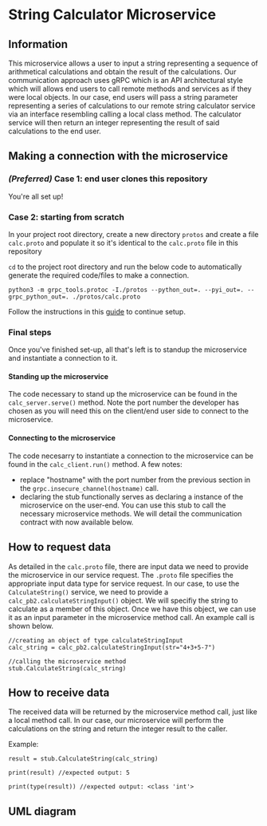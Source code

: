 # String Calculator Microservice

## Information
This microservice allows a user to input a string representing a sequence of arithmetical calculations and obtain the result of the calculations. Our communication approach uses gRPC which is an API architectural style which will allows end users to call remote methods and services as if they were local objects. In our case, end users will pass a string parameter representing a series of calculations to our remote string calculator service via an interface resembling calling a local class method. The calculator service will then return an integer representing the result of said calculations to the end user.

## Making a connection with the microservice
### *(Preferred)* Case 1: end user clones this repository
You're all set up!

### Case 2: starting from scratch
In your project root directory, create a new directory `protos` and create a file `calc.proto` and populate it so it's identical to the `calc.proto` file in this repository

`cd` to the project root directory and run the below code to automatically generate the required code/files to make a connection.

```
python3 -m grpc_tools.protoc -I./protos --python_out=. --pyi_out=. --grpc_python_out=. ./protos/calc.proto
```

Follow the instructions in this [guide](https://grpc.io/docs/languages/python/basics/#server) to continue setup.


### Final steps
Once you've finished set-up, all that's left is to standup the microservice and instantiate a connection to it.

#### Standing up the microservice
The code necessary to stand up the microservice can be found in the `calc_server.serve()` method. Note the port number the developer has chosen as you will need this on the client/end user side to connect to the microservice.

#### Connecting to the microservice
The code necesarry to instantiate a connection to the microservice can be found in the `calc_client.run()` method.
A few notes:
- replace "hostname" with the port number from the previous section in the `grpc.insecure_channel(hostname)` call.
- declaring the stub functionally serves as declaring a instance of the microservice on the user-end. You can use this stub to call the necessary microservice methods. We will detail the communication contract with now available below.


## How to request data
As detailed in the `calc.proto` file, there are input data we need to provide the microservice in our service request.
The `.proto` file specifies the appropriate input data type for service request. In our case, to use the `CalculateString()` service, we need to provide a `calc_pb2.calculateStringInput()` object. We will specifiy the string to calculate as a member of this object. Once we have this object, we can use it as an input parameter in the microservice method call. An example call is shown below.

```
//creating an object of type calculateStringInput
calc_string = calc_pb2.calculateStringInput(str="4+3+5-7")

//calling the microservice method
stub.CalculateString(calc_string)

```

## How to receive data
The received data will be returned by the microservice method call, just like a local method call. In our case, our microservice will perform the calculations on the string and return the integer result to the caller.

Example:
```
result = stub.CalculateString(calc_string)

print(result) //expected output: 5

print(type(result)) //expected output: <class 'int'>
```

## UML diagram